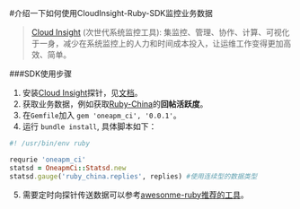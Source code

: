 #介绍一下如何使用CloudInsight-Ruby-SDK监控业务数据

> [Cloud Insight](http://www.oneapm.com/ci/feature.html) (次世代系统监控工具):
集监控、管理、协作、计算、可视化于一身，减少在系统监控上的人力和时间成本投入，让运维工作变得更加高效、简单。


###SDK使用步骤
  1. 安装[Cloud Insight](http://www.oneapm.com/ci/feature.html)探针，见[文档](http://docs-ci.oneapm.com/quick-start/)。
  2. 获取业务数据，例如获取[Ruby-China](https://ruby-china.org/topics)的**回帖活跃度**。
  3. 在```Gemfile```加入 ```gem 'oneapm_ci', '0.0.1'```。
  4. 运行 ```bundle install```, 具体脚本如下：
  
  ```ruby
  #! /usr/bin/env ruby
  
  requrie 'oneapm_ci'
  statsd = OneapmCi::Statsd.new
  statsd.gauge('ruby_china.replies', replies) #使用连续型的数据类型
  
  ```
 5. 需要定时向探针传送数据可以参考[awesonme-ruby推荐的工具](https://github.com/markets/awesome-ruby#scheduling)。